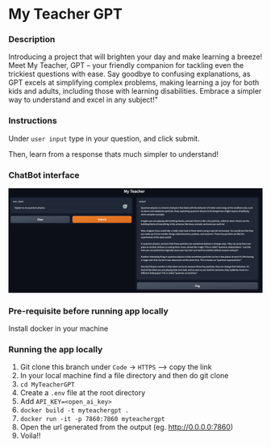 # My Teacher GPT

### Description

Introducing a project that will brighten your day and make learning a breeze! Meet My Teacher, GPT – your friendly companion for tackling even the trickiest questions with ease. Say goodbye to confusing explanations, as GPT excels at simplifying complex problems, making learning a joy for both kids and adults, including those with learning disabilities. Embrace a simpler way to understand and excel in any subject!"


### Instructions

Under `user input` type in your question, and click submit.

Then, learn from a response thats much simpler to understand!

### ChatBot interface

![Alt Text](https://github.com/rishiselvakumaran98/MyTeacherGPT/blob/main/Doc/Images/ChatBot_Gui.png)

### Pre-requisite before running app locally
Install docker in your machine

### Running the app locally

1. Git clone this branch under `Code` -> `HTTPS` --> copy the link
2. In your local machine find a file directory and then do git clone <url>
3. `cd MyTeacherGPT`
4. Create a `.env` file at the root directory
5. Add `API_KEY=<open_ai_key>`
6. `docker build -t myteachergpt .`
7. `docker run -it -p 7860:7860 myteachergpt`
8. Open the url generated from the output (eg. http://0.0.0.0:7860)
9. Voila!!

